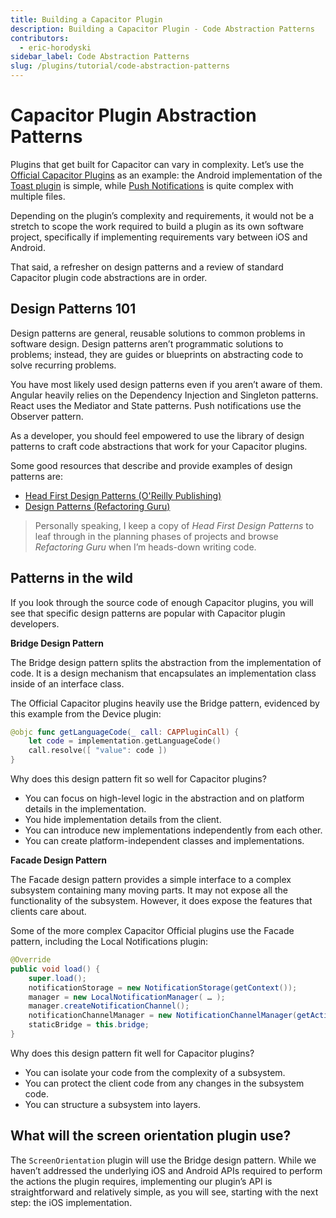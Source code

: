 ```yaml
---
title: Building a Capacitor Plugin
description: Building a Capacitor Plugin - Code Abstraction Patterns
contributors:
  - eric-horodyski
sidebar_label: Code Abstraction Patterns
slug: /plugins/tutorial/code-abstraction-patterns
---
```


# Capacitor Plugin Abstraction Patterns

Plugins that get built for Capacitor can vary in complexity. Let’s use the <a href="https://capacitorjs.com/docs/plugins" target="_blank">Official Capacitor Plugins</a> as an example: the Android implementation of the <a href="https://github.com/ionic-team/capacitor-plugins/blob/main/toast/android/src/main/java/com/capacitorjs/plugins/toast/Toast.java" target="_blank">Toast plugin</a> is simple, while <a href="https://github.com/ionic-team/capacitor-plugins/tree/main/push-notifications/android/src/main/java/com/capacitorjs/plugins/pushnotifications" target="_blank">Push Notifications</a> is quite complex with multiple files.

Depending on the plugin’s complexity and requirements, it would not be a stretch to scope the work required to build a plugin as its own software project, specifically if implementing requirements vary between iOS and Android.

That said, a refresher on design patterns and a review of standard Capacitor plugin code abstractions are in order.

## Design Patterns 101

Design patterns are general, reusable solutions to common problems in software design. Design patterns aren’t programmatic solutions to problems; instead, they are guides or blueprints on abstracting code to solve recurring problems.

You have most likely used design patterns even if you aren’t aware of them. Angular heavily relies on the Dependency Injection and Singleton patterns. React uses the Mediator and State patterns. Push notifications use the Observer pattern.

As a developer, you should feel empowered to use the library of design patterns to craft code abstractions that work for your Capacitor plugins.

Some good resources that describe and provide examples of design patterns are:

- <a href="https://www.oreilly.com/library/view/head-first-design/0596007124/" target="_blank">Head First Design Patterns (O'Reilly Publishing)</a>
- <a href="https://refactoring.guru/design-patterns" target="_blank">Design Patterns (Refactoring Guru)</a>

> Personally speaking, I keep a copy of _Head First Design Patterns_ to leaf through in the planning phases of projects and browse _Refactoring Guru_ when I’m heads-down writing code.

## Patterns in the wild

If you look through the source code of enough Capacitor plugins, you will see that specific design patterns are popular with Capacitor plugin developers.

**Bridge Design Pattern**

The Bridge design pattern splits the abstraction from the implementation of code. It is a design mechanism that encapsulates an implementation class inside of an interface class.

The Official Capacitor plugins heavily use the Bridge pattern, evidenced by this example from the Device plugin:

```swift
@objc func getLanguageCode(_ call: CAPPluginCall) {
    let code = implementation.getLanguageCode()
    call.resolve([ "value": code ])
}
```

Why does this design pattern fit so well for Capacitor plugins?

- You can focus on high-level logic in the abstraction and on platform details in the implementation.
- You hide implementation details from the client.
- You can introduce new implementations independently from each other.
- You can create platform-independent classes and implementations.

**Facade Design Pattern**

The Facade design pattern provides a simple interface to a complex subsystem containing many moving parts. It may not expose all the functionality of the subsystem. However, it does expose the features that clients care about.

Some of the more complex Capacitor Official plugins use the Facade pattern, including the Local Notifications plugin:

```java
@Override
public void load() {
    super.load();
    notificationStorage = new NotificationStorage(getContext());
    manager = new LocalNotificationManager( … );
    manager.createNotificationChannel();
    notificationChannelManager = new NotificationChannelManager(getActivity());
    staticBridge = this.bridge;
}
```

Why does this design pattern fit well for Capacitor plugins?

- You can isolate your code from the complexity of a subsystem.
- You can protect the client code from any changes in the subsystem code.
- You can structure a subsystem into layers.

## What will the screen orientation plugin use?

The `ScreenOrientation` plugin will use the Bridge design pattern. While we haven’t addressed the underlying iOS and Android APIs required to perform the actions the plugin requires, implementing our plugin’s API is straightforward and relatively simple, as you will see, starting with the next step: the iOS implementation.
